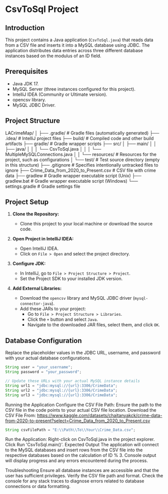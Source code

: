 # CsvToSql Project

## Introduction
This project contains a Java application (`CsvToSql.java`) that reads data from a CSV file and inserts it into a MySQL database using JDBC. The application distributes data entries across three different database instances based on the modulus of an ID field.

## Prerequisites
- Java JDK 17.
- MySQL Server (three instances configured for this project).
- IntelliJ IDEA (Community or Ultimate version).
- opencsv library.
- MySQL JDBC Driver.

## Project Structure
LACrimeMap/
│
├── .gradle/ # Gradle files (automatically generated)
├── .idea/ # IntelliJ project files
├── build/ # Compiled code and other build artifacts
├── gradle/ # Gradle wrapper scripts
├── src/
│ ├── main/
│ │ ├── java/
│ │ │ └── CsvToSql.java
│ │ │ └── MultipleMySQLConnections.java
│ │ └── resources/ # Resources for the project, such as configurations
│ └── test/ # Test source directory (empty in this structure)
├── .gitignore # Specifies intentionally untracked files to ignore
├── Crime_Data_from_2020_to_Present.csv # CSV file with crime data
├── gradlew # Gradle wrapper executable script (Unix)
├── gradlew.bat # Gradle wrapper executable script (Windows)
└── settings.gradle # Gradle settings file

## Project Setup
1. **Clone the Repository:**
   - Clone this project to your local machine or download the source code.

2. **Open Project in IntelliJ IDEA:**
   - Open IntelliJ IDEA.
   - Click on `File > Open` and select the project directory.

3. **Configure JDK:**
   - In IntelliJ, go to `File > Project Structure > Project`.
   - Set the Project SDK to your installed JDK version.

4. **Add External Libraries:**
   - Download the `opencsv` library and MySQL JDBC driver (`mysql-connector-java`).
   - Add these JARs to your project:
     - Go to `File > Project Structure > Libraries`.
     - Click the `+` button and select `Java`.
     - Navigate to the downloaded JAR files, select them, and click `OK`.

## Database Configuration
Replace the placeholder values in the JDBC URL, username, and password with your actual database configurations.

```java
String user = "your_username";
String password = "your_password";
```

```java
// Update these URLs with your actual MySQL instance details
String url1 = "jdbc:mysql://{url}:3306/CrimeData";
String url2 = "jdbc:mysql://{url}:3306/CrimeData";
String url3 = "jdbc:mysql://{url}:3306/CrimeData";
```

Running the Application
Configure the CSV File Path:
Ensure the path to the CSV file in the code points to your actual CSV file location.
Download the CSV File From:
https://www.kaggle.com/datasets/chaitanyakck/crime-data-from-2020-to-present?select=Crime_Data_from_2020_to_Present.csv

```java
String csvFilePath = "E:\\Path\\To\\Your\\Crime_Data.csv";
```

Run the Application:
Right-click on CsvToSql.java in the project explorer.
Click Run 'CsvToSql.main()'.
Expected Output
The application will connect to the MySQL databases and insert rows from the CSV file into the respective databases based on the calculation of ID % 3. Console output will display progress and any errors encountered during the process.

Troubleshooting
Ensure all database instances are accessible and that the user has sufficient privileges.
Verify the CSV file path and format.
Check the console for any stack traces to diagnose errors related to database connections or data formatting.
